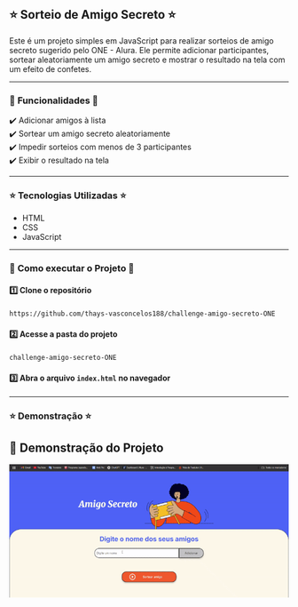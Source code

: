 ## ⭐ Sorteio de Amigo Secreto ⭐

Este é um projeto simples em JavaScript para realizar sorteios de amigo secreto sugerido pelo ONE - Alura. Ele permite adicionar participantes, sortear aleatoriamente um amigo secreto e mostrar o resultado na tela com um efeito de confetes.  

---

### 🩷 **Funcionalidades** 🩷
✔️ Adicionar amigos à lista  
✔️ Sortear um amigo secreto aleatoriamente  
✔️ Impedir sorteios com menos de 3 participantes  
✔️ Exibir o resultado na tela   

---

### ⭐ **Tecnologias Utilizadas** ⭐
- HTML
- CSS
- JavaScript  

---

### 🩷 **Como executar o Projeto** 🩷
#### 1️⃣ Clone o repositório  
```sh
https://github.com/thays-vasconcelos188/challenge-amigo-secreto-ONE
```
#### 2️⃣ Acesse a pasta do projeto  
```sh
challenge-amigo-secreto-ONE
```
#### 3️⃣ Abra o arquivo `index.html` no navegador  

---

### ⭐ **Demonstração** ⭐
## 🎥 Demonstração do Projeto
![Demonstração do Projeto](ScreenRecording2025-03-14171643-ezgif.com-video-to-gif-converter.gif)
